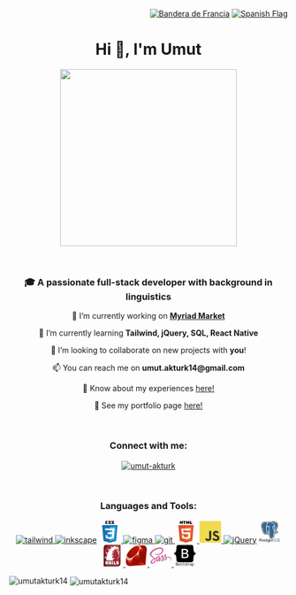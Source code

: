 <p align="right">
 <a href="https://github.com/UmutAkturk14/UmutAkturk14/blob/main/README_FR.md"><img src="https://upload.wikimedia.org/wikipedia/commons/c/c3/Flag_of_France.svg" alt="Bandera de Francia" width="60" height="35"></a>
 <a href="https://github.com/UmutAkturk14/UmutAkturk14/blob/main/README_ES.md"><img src="https://upload.wikimedia.org/wikipedia/commons/9/9a/Flag_of_Spain.svg" alt="Spanish Flag" width="60" height="35"></a>
</p>

<h1 align="center">Hi 👋, I'm Umut</h1>
<p align="center">
 <img align="center" style="width: 20rem; height: 20rem; " src="https://res.cloudinary.com/dypkxlg1s/image/upload/v1691998359/jiqgbdrbdhhikon8tdca.svg">
</p>
<br>
 <h3 align="center">🎓 A passionate full-stack developer with background in linguistics</h3>
 
 <p align="center">🔭 I’m currently working on <strong><a href="https://github.com/UmutAkturk14/myriad-market">Myriad Market</a></strong></p>
 <p align="center">🌱 I’m currently learning <strong>Tailwind, jQuery, SQL, React Native</strong></p>

 <p align="center">👯 I’m looking to collaborate on new projects with <strong>you</strong>!</p>

 <p align="center">📫 You can reach me on <strong>umut.akturk14@gmail.com</strong></p>

 <p align="center">📄 Know about my experiences <a href="https://app.enhancv.com/share/d8d7ec4a/?utm_medium=growth&utm_campaign=share-resume&utm_source=dynamic">here!</a> </p>
 <p align="center">📔 See my portfolio page <a href="https://umutakturk14.github.io/profile/">here!</a> </p>

 <p align="center>"☕ I'm a huge coffee lover</p>

<br>
<h3 align="center">Connect with me:</h3>
<p align="center">
<a href="https://linkedin.com/in/umut-akturk" target="blank"><img align="center" src="https://raw.githubusercontent.com/rahuldkjain/github-profile-readme-generator/master/src/images/icons/Social/linked-in-alt.svg" alt="umut-akturk" height="30" width="40" /></a>
</p>

<br>
<h3 align="center">Languages and Tools:</h3>
<p align="center"><a href="https://tailwindcss.com/" target="_blank" rel="noreferrer"> <img src="https://www.vectorlogo.zone/logos/tailwindcss/tailwindcss-icon.svg" alt="tailwind" width="40" height="40"/> </a> <a href="https://inkscape.org/" target="_blank" rel="noreferrer"><img src="https://upload.wikimedia.org/wikipedia/commons/a/a2/Inkscape_logo_%282-colour%29.svg" alt="inkscape" width="40" height="40"></a>  <a href="https://www.w3schools.com/css/" target="_blank" rel="noreferrer"> <img src="https://raw.githubusercontent.com/devicons/devicon/master/icons/css3/css3-original-wordmark.svg" alt="css3" width="40" height="40"/> </a> <a href="https://www.figma.com/" target="_blank" rel="noreferrer"> <img src="https://www.vectorlogo.zone/logos/figma/figma-icon.svg" alt="figma" width="40" height="40"/> </a> <a href="https://git-scm.com/" target="_blank" rel="noreferrer"> <img src="https://www.vectorlogo.zone/logos/git-scm/git-scm-icon.svg" alt="git" width="40" height="40"/> </a> <a href="https://www.w3.org/html/" target="_blank" rel="noreferrer"> <img src="https://raw.githubusercontent.com/devicons/devicon/master/icons/html5/html5-original-wordmark.svg" alt="html5" width="40" height="40"/> </a> <a href="https://developer.mozilla.org/en-US/docs/Web/JavaScript" target="_blank" rel="noreferrer"> <img src="https://raw.githubusercontent.com/devicons/devicon/master/icons/javascript/javascript-original.svg" alt="javascript" width="40" height="40"/> </a> <a href="https://jquery.com/" target="_blank" rel="noreferrer"><img src="https://www.svgrepo.com/show/452242/jquery.svg" alt="jQuery" width="40" height="40"/></a> <a href="https://www.postgresql.org" target="_blank" rel="noreferrer"> <img src="https://raw.githubusercontent.com/devicons/devicon/master/icons/postgresql/postgresql-original-wordmark.svg" alt="postgresql" width="40" height="40"/> </a> <a href="https://rubyonrails.org" target="_blank" rel="noreferrer"> <img src="https://raw.githubusercontent.com/devicons/devicon/master/icons/rails/rails-original-wordmark.svg" alt="rails" width="40" height="40"/> </a> <a href="https://www.ruby-lang.org/en/" target="_blank" rel="noreferrer"> <img src="https://raw.githubusercontent.com/devicons/devicon/master/icons/ruby/ruby-original.svg" alt="ruby" width="40" height="40"/> </a> <a href="https://sass-lang.com" target="_blank" rel="noreferrer"> <img src="https://raw.githubusercontent.com/devicons/devicon/master/icons/sass/sass-original.svg" alt="sass" width="40" height="40"/> </a><a href="https://getbootstrap.com" target="_blank" rel="noreferrer"> <img src="https://raw.githubusercontent.com/devicons/devicon/master/icons/bootstrap/bootstrap-plain-wordmark.svg" alt="bootstrap" width="40" height="40"/></a></p>

<p><img align="left" src="https://github-readme-stats.vercel.app/api/top-langs?username=umutakturk14&show_icons=true&locale=en&layout=compact" alt="umutakturk14" /></p>

<p>&nbsp;<img align="center" src="https://github-readme-stats.vercel.app/api?username=umutakturk14&show_icons=true&locale=en" alt="umutakturk14" /></p>
